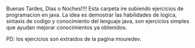 Buenas Tardes, Dias o Noches!!!!
Esta carpeta ire subiendo ejercicios de programacion en java.
La idea es demostrar las habilidades de logica, sintaxis de codigo y conocimiento del lenguaje java, son ejercicios simples que ayudan mejorar conocimientos ya obtenidos.

PD: los ejercicios son extraidos de la pagina mouredev.


